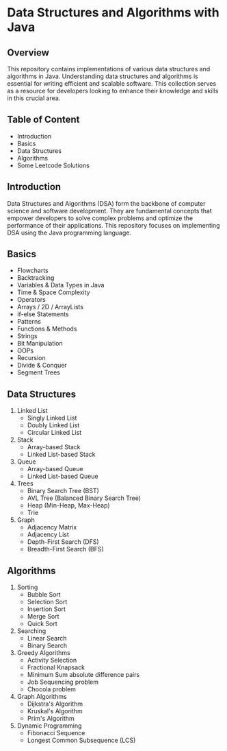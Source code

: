 # Data Structures and Algorithms with Java
## Overview
This repository contains implementations of various data structures and algorithms in Java. Understanding data structures and algorithms is essential for writing efficient and scalable software. This collection serves as a resource for developers looking to enhance their knowledge and skills in this crucial area.
## Table of Content
- Introduction
- Basics
- Data Structures
- Algorithms
- Some Leetcode Solutions
## Introduction
Data Structures and Algorithms (DSA) form the backbone of computer science and software development. They are fundamental concepts that empower developers to solve complex problems and optimize the performance of their applications. This repository focuses on implementing DSA using the Java programming language.
## Basics
- Flowcharts 
- Backtracking
- Variables & Data Types in Java
- Time & Space Complexity 
- Operators
- Arrays / 2D / ArrayLists
- if-else Statements 
- Patterns
- Functions & Methods
- Strings 
- Bit Manipulation
- OOPs
- Recursion
- Divide & Conquer
- Segment Trees
## Data Structures
1. Linked List
   - Singly Linked List
   - Doubly Linked List
   - Circular Linked List
2. Stack
   - Array-based Stack
   - Linked List-based Stack
3. Queue
   - Array-based Queue
   - Linked List-based Queue
4. Trees
   - Binary Search Tree (BST)
   - AVL Tree (Balanced Binary Search Tree)
   - Heap (Min-Heap, Max-Heap)
   - Trie
5. Graph
   - Adjacency Matrix
   - Adjacency List
   - Depth-First Search (DFS)
   - Breadth-First Search (BFS)
## Algorithms
1. Sorting
   - Bubble Sort
   - Selection Sort
   - Insertion Sort
   - Merge Sort
   - Quick Sort
2. Searching
   - Linear Search
   - Binary Search
3. Greedy Algorithms
   - Activity Selection
   - Fractional Knapsack
   - Minimum Sum absolute difference pairs
   - Job Sequencing problem
   - Chocola problem
5. Graph Algorithms
   - Dijkstra's Algorithm
   - Kruskal's Algorithm
   - Prim's Algorithm
6. Dynamic Programming
   - Fibonacci Sequence
   - Longest Common Subsequence (LCS)
